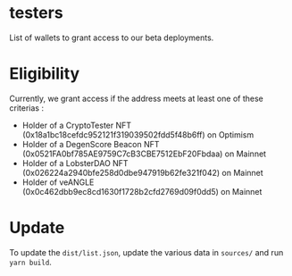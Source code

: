 # testers
List of wallets to grant access to our beta deployments.

# Eligibility
Currently, we grant access if the address meets at least one of these criterias :
* Holder of a CryptoTester NFT (0x18a1bc18cefdc952121f319039502fdd5f48b6ff) on Optimism
* Holder of a DegenScore Beacon NFT (0x0521FA0bf785AE9759C7cB3CBE7512EbF20Fbdaa) on Mainnet
* Holder of a LobsterDAO NFT (0x026224a2940bfe258d0dbe947919b62fe321f042) on Mainnet
* Holder of veANGLE (0x0c462dbb9ec8cd1630f1728b2cfd2769d09f0dd5) on Mainnet

# Update
To update the `dist/list.json`, update the various data in `sources/` and run `yarn build`.
